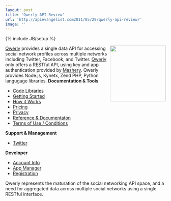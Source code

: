 ```yaml
---
layout: post
title: 'Qwerly API Review'
url: 'http://apievangelist.com2011/05/29/qwerly-api-review/'
image: ''
---
```

{% include JB/setup %}
<a title="Qwerly" href="http://qwerly.com/"><img src="http://kinlane-productions.s3.amazonaws.com/api-evangelist/qwerly.png"  width="175" align="right" /></a><a title="Qwerly" href="http://qwerly.com/">Qwerly</a> provides a single data API for accessing social network profiles across multiple networks including Twitter, Facebook, and Twitter.
<a title="Qwerly" href="http://qwerly.com/">Qwerly</a> only offers a RESTful API, using key and app authentication provided by <a title="Mashery" href="http://blog.apievangelist.com/2011/03/04/mashape-api-service-provider/">Mashery</a>. Qwerly provides Node.js, Kynetx, Zend PHP, Python langugage libraries.
<strong>Documentation &amp; Tools</strong>
<ul >
     <li>
          <a href="http://www.apievangelist.com/ecosystem-building-blocks-detail.php?Building_Block_ID=125" target="_blank">Code Libraries</a>
     </li>
     <li>
          <a href="http://www.apievangelist.com/ecosystem-building-blocks-detail.php?Building_Block_ID=188" target="_blank">Getting Started</a>
     </li>
     <li>
          <a href="http://www.apievangelist.com/ecosystem-building-blocks-detail.php?Building_Block_ID=161" target="_blank">How it Works</a>
     </li>
     <li>
          <a href="http://www.apievangelist.com/ecosystem-building-blocks-detail.php?Building_Block_ID=191" target="_blank">Pricing</a>
     </li>
     <li>
          <a href="http://www.apievangelist.com/ecosystem-building-blocks-detail.php?Building_Block_ID=165" target="_blank">Privacy</a>
     </li>
     <li>
          <a href="http://www.apievangelist.com/ecosystem-building-blocks-detail.php?Building_Block_ID=120" target="_blank">Reference &amp; Documentaton</a>
     </li>
     <li>
          <a href="http://www.apievangelist.com/ecosystem-building-blocks-detail.php?Building_Block_ID=150" target="_blank">Terms of Use / Conditions</a>
     </li>
</ul><strong>Support &amp; Management</strong>
<ul >
     <li>
          <a href="http://www.apievangelist.com/ecosystem-building-blocks-detail.php?Building_Block_ID=159" target="_blank">Twitter</a>
     </li>
</ul><strong>Developer</strong>
<ul >
     <li>
          <a href="http://www.apievangelist.com/ecosystem-building-blocks-detail.php?Building_Block_ID=199" target="_blank">Account Info</a>
     </li>
     <li>
          <a href="http://www.apievangelist.com/ecosystem-building-blocks-detail.php?Building_Block_ID=169" target="_blank">App Manager</a>
     </li>
     <li>
          <a href="http://www.apievangelist.com/ecosystem-building-blocks-detail.php?Building_Block_ID=198" target="_blank">Registration</a>
     </li>
</ul>Qwerly represents the maturation of the social networking API space, and a need for aggregated data across multiple social networks using a single RESTful interface.
